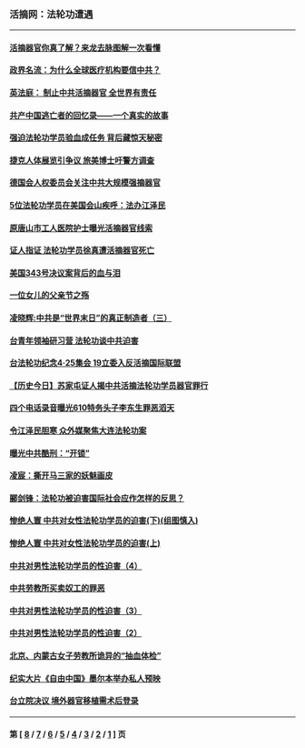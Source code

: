### 活摘网：法轮功遭遇
---
#### [活摘器官你真了解？来龙去脉图解一次看懂](../../pages/nf5881/n13013820.md?06230430) 
#### [政界名流：为什么全球医疗机构要信中共？](../../pages/nf5881/n11945479.md?06230430) 
#### [英法庭： 制止中共活摘器官 全世界有责任](../../pages/nf5881/n11330691.md?06230430) 
#### [共产中国逃亡者的回忆录——一个真实的故事](../../pages/nf5881/n10918649.md?06230430) 
#### [强迫法轮功学员验血成任务 背后藏惊天秘密](../../pages/nf5881/n4252384.md?06230430) 
#### [捷克人体展览引争议 旅美博士吁警方调查](../../pages/nf5881/n9429187.md?06230430) 
#### [德国会人权委员会关注中共大规模强摘器官](../../pages/nf5881/n8418950.md?06230430) 
#### [5位法轮功学员在美国会山疾呼：法办江泽民](../../pages/nf5881/n8101519.md?06230430) 
#### [原唐山市工人医院护士曝光活摘器官线索](../../pages/nf5881/n8076384.md?06230430) 
#### [证人指证 法轮功学员徐真遭活摘器官死亡](../../pages/nf5881/n8042467.md?06230430) 
#### [美国343号决议案背后的血与泪](../../pages/nf5881/n8020684.md?06230430) 
#### [一位女儿的父亲节之殇](../../pages/nf5881/n8014122.md?06230430) 
#### [凌晓辉:中共是“世界末日”的真正制造者（三）](../../pages/nf5881/n4210333.md?06230430) 
#### [台青年领袖研习营 法轮功谈中共迫害](../../pages/nf5881/n4141857.md?06230430) 
#### [台法轮功纪念4‧25集会 19立委入反活摘国际联盟](../../pages/nf5881/n4141821.md?06230430) 
#### [【历史今日】苏家屯证人揭中共活摘法轮功学员器官罪行](../../pages/nf5881/n4135912.md?06230430) 
#### [四个电话录音曝光610特务头子李东生罪恶滔天](../../pages/nf5881/n4040060.md?06230430) 
#### [令江泽民胆寒 众外媒聚焦大连法轮功案](../../pages/nf5881/n3932671.md?06230430) 
#### [曝光中共酷刑：“开锁”](../../pages/nf5881/n3889373.md?06230430) 
#### [凌宸：撕开马三家的妖魅画皮](../../pages/nf5881/n3849369.md?06230430) 
#### [郦剑锋：法轮功被迫害国际社会应作怎样的反思？](../../pages/nf5881/n3824560.md?06230430) 
#### [惨绝人寰 中共对女性法轮功学员的迫害(下)(组图慎入)](../../pages/nf5881/n3816285.md?06230430) 
#### [惨绝人寰 中共对女性法轮功学员的迫害(上)](../../pages/nf5881/n3815374.md?06230430) 
#### [中共对男性法轮功学员的性迫害（4）](../../pages/nf5881/n3769144.md?06230430) 
#### [中共劳教所买卖奴工的罪恶](../../pages/nf5881/n3769378.md?06230430) 
#### [中共对男性法轮功学员的性迫害（3）](../../pages/nf5881/n3768231.md?06230430) 
#### [中共对男性法轮功学员的性迫害（2）](../../pages/nf5881/n3767211.md?06230430) 
#### [北京、内蒙古女子劳教所诡异的“抽血体检”](../../pages/nf5881/n3753158.md?06230430) 
#### [纪实大片《自由中国》墨尔本举办私人预映](../../pages/nf5881/n3743337.md?06230430) 
#### [台立院决议 境外器官移植需术后登录](../../pages/nf5881/n3741520.md?06230430) 

---
#### 第 [ [8](./8.md?06230430) / [7](./7.md?06230430) / [6](./6.md?06230430) / [5](./5.md?06230430) / [4](./4.md?06230430) / [3](./3.md?06230430) / [2](./2.md?06230430) / [1](./1.md?06230430) ] 页
